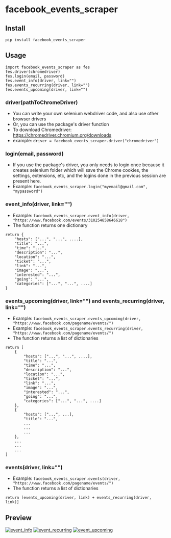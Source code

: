 # facebook_events_scraper

## Install

`pip install facebook_events_scraper`

## Usage

```
import facebook_events_scraper as fes
fes.driver(chromedriver)
fes.login(email, password)
fes.event_info(driver, link="")
fes.events_recurring(driver, link="")
fes.events_upcoming(driver, link="")
```

### driver(pathToChromeDriver)

- You can write your own selenium webdriver code, and also use other browser drivers
- Or, you can use the package's driver function
- To download Chromedriver: https://chromedriver.chromium.org/downloads
- example:
  `driver = facebook_events_scraper.driver("chromedriver")`

### login(email, password)

- If you use the package's driver, you only needs to login once because it creates selenium folder which will save the Chrome cookies, the settings, extensions, etc, and the logins done in the previous session are present here.
- Example: `facebook_events_scraper.login("myemail@gmail.com", "mypassword")`

### event_info(driver, link="")

- Example: `facebook_events_scraper.event_info(driver, "https://www.facebook.com/events/310254858646618")`
- The function returns one dictionary

```
return {
    "hosts": ["...", "...", ....],
    "title": "...",
    "time": "...",
    "description": "...",
    "location": "...",
    "ticket": "...",
    "link": "...",
    "image": "...",
    "interested": "...",
    "going": "...",
    "categories": ["...", "...", ....]
}
```

### events_upcoming(driver, link="") and events_recurring(driver, link="")

- Example: `facebook_events_scraper.events_upcoming(driver, "https://www.facebook.com/pagename/events/")`
- Example: `facebook_events_scraper.events_recurring(driver, "https://www.facebook.com/pagename/events/")`
- The function returns a list of dictionaries

```
return [
    {
        "hosts": ["...", "...", ....],
        "title": "...",
        "time": "...",
        "description": "...",
        "location": "...",
        "ticket": "...",
        "link": "...",
        "image": "...",
        "interested": "...",
        "going": "...",
        "categories": ["...", "...", ....]
    },
    {
        "hosts": ["...", ...],
        "title": "...",
        ...
        ...
        ...
    },
    ...
    ...
    ...
]
```

### events(driver, link="")

- Example: `facebook_events_scraper.events(driver, "https://www.facebook.com/pagename/events/")`
- The function returns a list of dictionaries

```
return [events_upcoming(driver, link) + events_recurring(driver, link)]
```

## Preview

[![event_info](https://thumbs.gfycat.com/UncommonPoliteIchthyostega-size_restricted.gif)](https://giant.gfycat.com/UncommonPoliteIchthyostega.mp4)
[![event_recurring](https://thumbs.gfycat.com/WideeyedLoathsomeBanteng-size_restricted.gif)](https://giant.gfycat.com/WideeyedLoathsomeBanteng.mp4)
[![event_upcoming](https://thumbs.gfycat.com/ReliableWarlikeBobcat-size_restricted.gif)](https://giant.gfycat.com/ReliableWarlikeBobcat.mp4)
